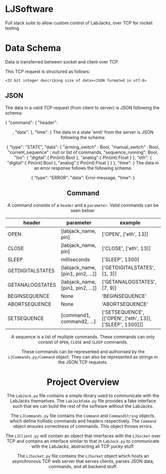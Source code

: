 # LJSoftware

Full stack suite to allow custom control of LabJacks, over TCP for rocket testing

# Data Schema

Data is transferred between socket and client over TCP.

This TCP request is structured as follows:

`<32 bit integer describing size of data><JSON formated in utf-8>`

## JSON

The data in a valid TCP request (from client to server) is JSON following the schema:

{
"command":
  {
    "header": <Header String>,
    "data": <Command Parameter>
  },
"time": <Time in milliseconds since EPOC>
}
The data in a state 'emit' from the server is JSON following the schema:

{
"type": "STATE",
"data":
  {
    "arming_switch" : Bool,
    "manual_switch" : Bool,
    "current_sequence" : null or list of commands,
    "sequence_running": Bool,
    "lox":
      {
        "digital":{
          Pin(int):Bool
        },
        "analog":{
          Pin(int):Float
        }
      },
     "eth":
      {
        "digital":{
          Pin(int):Bool
        },
        "analog":{
          Pin(int):Float
        }
      }
  },
"time": <Time in milliseconds since EPOC>
}
The data in an error response follows the following schema:

{
"type": "ERROR",
"data": Error message,
"time": <Time in milliseconds since EPOC>
}


## Command

A command consists of a `header` and a `parameter`. Valid commands can be seen below:


| header | parameter | example |
| - | - | - |
| OPEN | [labjack_name, pin] | ['OPEN', ['eth', 13]] |
| CLOSE | [labjack_name, pin] | ['CLOSE', ['eth', 13]] |
| SLEEP | milliseconds | ['SLEEP', 1300] |
| GETDIGITALSTATES | [labjack_name, [pin1, pin2, ...]] | ['GETDIGITALSTATES', [1, 3]] |
| GETANALOGSTATES | [labjack_name, [pin1, pin2, ...]] | ['GETANALOGSTATES', [7, 9]] |
| BEGINSEQUENCE | None | 'BEGINSEQUENCE' |
| ABORTSEQUENCE | None | 'ABORTSEQUENCE' |
| SETSEQUENCE | [command1, command2, ...] | \['SETSEQUENCE', [['OPEN', ['eth', 13]], ['SLEEP', 1300]]] |

A sequence is a list of multiple commands. These commands can only consist of `OPEN`, `CLOSE` and `SLEEP` commands.

These commands can be represented and authorised by the `LJCommands.py/Command` object. They can also be represented as strings in the JSON TCP requests.

# Project Overview

The `LabJack.py` file contains a simple library used to communicate with the LabJacks themselves. The `LabJackFake.py` file provides a fake interface such that we can build the rest of the software without the LabJacks.


The `LJCommands.py` file contains the `Command` and `CommandString` objects, which define hollistic commands and headers respectively. The `Command` object ensures correctness of commands. This object throws errors.


The `LJClient.py` will contain an object that interfaces with the `LJSocket` over TCP and contains an interface similar to that in `LabJack.py` to communicate with the LabJacks, abstracting all TCP yucky stuff.


The `LJSocket.py` file contains the `LJSocket` object which hosts an asynchronous TCP web server that serves clients, parses JSON data, commands, and all backend stuff.
